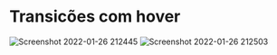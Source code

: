 # Transicões com hover

![Screenshot 2022-01-26 212445](https://user-images.githubusercontent.com/77131275/151269221-7bf78566-f47a-43f1-ab58-769ab1bf9712.jpg)
![Screenshot 2022-01-26 212503](https://user-images.githubusercontent.com/77131275/151269217-69b44825-d579-412a-aeba-abb63c46fe07.jpg)
